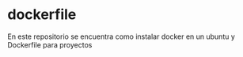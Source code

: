 # dockerfile
En este repositorio se encuentra como instalar docker en un ubuntu y Dockerfile para proyectos
